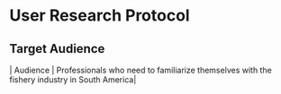 # User Research Protocol
## Target Audience
| Audience | Professionals who need to familiarize themselves with the fishery industry in South America|


